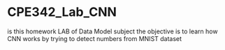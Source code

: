 # CPE342_Lab_CNN
is this homework LAB of Data Model subject
the objective is to learn how CNN works
by trying to detect numbers from MNIST dataset
